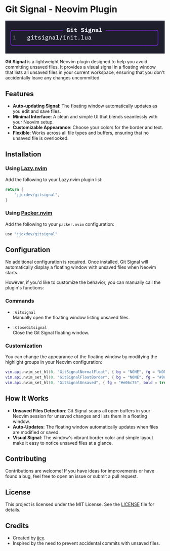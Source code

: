 # Git Signal - Neovim Plugin

![Git Signal](https://github.com/jjcxdev/gitsignal/blob/main/screenshot.png)

**Git Signal** is a lightweight Neovim plugin designed to help you avoid committing unsaved files. It provides a visual signal in a floating window that lists all unsaved files in your current workspace, ensuring that you don't accidentally leave any changes uncommitted.

## Features

- **Auto-updating Signal**: The floating window automatically updates as you edit and save files.
- **Minimal Interface**: A clean and simple UI that blends seamlessly with your Neovim setup.
- **Customizable Appearance**: Choose your colors for the border and text.
- **Flexible**: Works across all file types and buffers, ensuring that no unsaved file is overlooked.

## Installation

### Using [Lazy.nvim](https://github.com/folke/lazy.nvim)

Add the following to your Lazy.nvim plugin list:

```lua
return {
    "jjcxdev/gitsignal",
}
```

### Using [Packer.nvim](https://github.com/wbthomason/packer.nvim)

Add the following to your `packer.nvim` configuration:

``` lua
use "jjcxdev/gitsignal"

```
## Configuration

No additional configuration is required. Once installed, Git Signal will automatically display a floating window with unsaved files when Neovim starts.

However, if you'd like to customize the behavior, you can manually call the plugin's functions:

### Commands

- `:Gitsignal`  
  Manually open the floating window listing unsaved files.

- `:CloseGitsignal`  
  Close the Git Signal floating window.

### Customization

You can change the appearance of the floating window by modifying the highlight groups in your Neovim configuration:

```lua
vim.api.nvim_set_hl(0, "GitSignalNormalFloat", { bg = "NONE", fg = "NONE" })
vim.api.nvim_set_hl(0, "GitSignalFloatBorder", { bg = "NONE", fg = "#9d00ff" }) -- vibrant purple
vim.api.nvim_set_hl(0, "GitSignalUnsaved", { fg = "#e06c75", bold = true })
```

## How It Works

- **Unsaved Files Detection**: Git Signal scans all open buffers in your Neovim session for unsaved changes and lists them in a floating window.
- **Auto-Updates**: The floating window automatically updates when files are modified or saved.
- **Visual Signal**: The window's vibrant border color and simple layout make it easy to notice unsaved files at a glance.

## Contributing

Contributions are welcome! If you have ideas for improvements or have found a bug, feel free to open an issue or submit a pull request.

## License

This project is licensed under the MIT License. See the [LICENSE](LICENSE) file for details.

## Credits

- Created by [jjcx](https://github.com/jjcxdev).
- Inspired by the need to prevent accidental commits with unsaved files.
